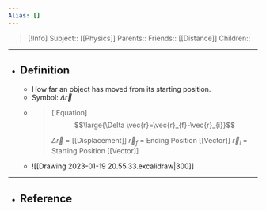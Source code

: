 ```yaml
---
Alias: []
---
```

> [!Info]
> Subject:: [[Physics]]
> Parents:: 
> Friends:: [[Distance]]
> Children:: 
---
- ## Definition
	- How far an object has moved from its starting position.
	- Symbol: $\Delta \vec{r}$
	- > [!Equation]
	  > $$\large{\Delta \vec{r}=\vec{r}_{f}-\vec{r}_{i}}$$
	  > 
	  > $\Delta \vec{r}$ = [[Displacement]]
	  > $\vec{r}_{f}$ = Ending Position [[Vector]]
	  > $\vec{r}_{i}$ = Starting Position [[Vector]]
	- ![[Drawing 2023-01-19 20.55.33.excalidraw|300]]
---
- ## Reference